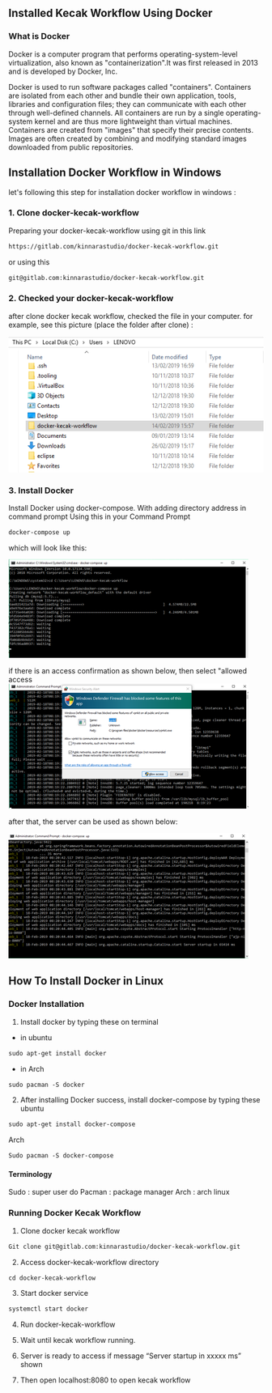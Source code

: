 ## Installed Kecak Workflow Using Docker

### What is Docker
Docker is a computer program that performs operating-system-level virtualization, also known as "containerization".It was first released in 2013 and is developed by Docker, Inc.

Docker is used to run software packages called "containers". Containers are isolated from each other and bundle their own application, tools, libraries and configuration files; they can communicate with each other through well-defined channels. All containers are run by a single operating-system kernel and are thus more lightweight than virtual machines. Containers are created from "images" that specify their precise contents. Images are often created by combining and modifying standard images downloaded from public repositories.

## Installation Docker Workflow in Windows

let's following this step for installation docker workflow in windows :

### 1. Clone docker-kecak-workflow
Preparing your docker-kecak-workflow using git in this link
```html
https://gitlab.com/kinnarastudio/docker-kecak-workflow.git
```
or using this 
```html
git@gitlab.com:kinnarastudio/docker-kecak-workflow.git
```

### 2. Checked your docker-kecak-workflow
after clone docker kecak workflow, checked the file in your computer. for example, see this picture (place the folder after clone) :

<img src="https://raw.githubusercontent.com/kinnara-digital-studio/kecak-workflow/master/docs/assets/docker-windows 1.png" alt="dockerwindows" />


### 3. Install Docker 
Install Docker using docker-compose. With adding directory address in command prompt
 Using this in your Command Prompt
```html
docker-compose up
```

which will look like this:

<img src="https://raw.githubusercontent.com/kinnara-digital-studio/kecak-workflow/master/docs/assets/docker-windows-2.png" alt="dockerwindows2" />


if there is an access confirmation as shown below, then select "allowed access
<img src="https://raw.githubusercontent.com/kinnara-digital-studio/kecak-workflow/master/docs/assets/docker-windows-3.png" alt="dockerwindows3" />


after that, the server can be used as shown below:

<img src="https://raw.githubusercontent.com/kinnara-digital-studio/kecak-workflow/master/docs/assets/docker-windows-4.png" alt="dockerwindows4" />


## How To Install Docker in Linux 

### Docker Installation

1. Install docker by typing these on terminal
- in ubuntu
```html
sudo apt-get install docker
```

- in Arch
```html
sudo pacman -S docker
```

2. After installing Docker success, install docker-compose by typing these
ubuntu
```html
sudo apt-get install docker-compose
```

Arch
```html
Sudo pacman -S docker-compose
```
#### Terminology
Sudo : super user do
Pacman : package manager
Arch : arch linux


### Running Docker Kecak Workflow

1. Clone docker kecak workflow

```html
Git clone git@gitlab.com:kinnarastudio/docker-kecak-workflow.git
```

2. Access docker-kecak-workflow directory

```html
cd docker-kecak-workflow
```
3. Start docker service

```html
systemctl start docker
```

4. Run docker-kecak-workflow

5. Wait until kecak workflow running.

6. Server is ready to access if message “Server startup in xxxxx ms” shown

7. Then open localhost:8080 to open kecak workflow
